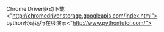 
Chrome Driver驱动下载<"http://chromedriver.storage.googleapis.com/index.html">
<br>
python代码运行在线演示<"http://www.pythontutor.com/">
